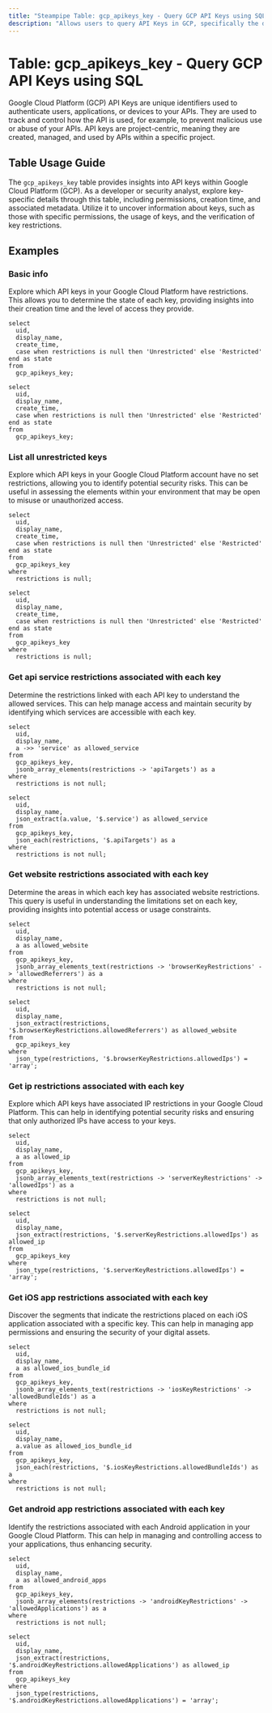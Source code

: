 ```yaml
---
title: "Steampipe Table: gcp_apikeys_key - Query GCP API Keys using SQL"
description: "Allows users to query API Keys in GCP, specifically the details of each API key and its associated metadata, providing insights into key usage and permissions."
---
```


# Table: gcp_apikeys_key - Query GCP API Keys using SQL

Google Cloud Platform (GCP) API Keys are unique identifiers used to authenticate users, applications, or devices to your APIs. They are used to track and control how the API is used, for example, to prevent malicious use or abuse of your APIs. API keys are project-centric, meaning they are created, managed, and used by APIs within a specific project.

## Table Usage Guide

The `gcp_apikeys_key` table provides insights into API keys within Google Cloud Platform (GCP). As a developer or security analyst, explore key-specific details through this table, including permissions, creation time, and associated metadata. Utilize it to uncover information about keys, such as those with specific permissions, the usage of keys, and the verification of key restrictions.

## Examples

### Basic info
Explore which API keys in your Google Cloud Platform have restrictions. This allows you to determine the state of each key, providing insights into their creation time and the level of access they provide.

```sql+postgres
select
  uid,
  display_name,
  create_time,
  case when restrictions is null then 'Unrestricted' else 'Restricted' end as state
from
  gcp_apikeys_key;
```

```sql+sqlite
select
  uid,
  display_name,
  create_time,
  case when restrictions is null then 'Unrestricted' else 'Restricted' end as state
from
  gcp_apikeys_key;
```


### List all unrestricted keys
Explore which API keys in your Google Cloud Platform account have no set restrictions, allowing you to identify potential security risks. This can be useful in assessing the elements within your environment that may be open to misuse or unauthorized access.

```sql+postgres
select
  uid,
  display_name,
  create_time,
  case when restrictions is null then 'Unrestricted' else 'Restricted' end as state
from
  gcp_apikeys_key
where
  restrictions is null;
```

```sql+sqlite
select
  uid,
  display_name,
  create_time,
  case when restrictions is null then 'Unrestricted' else 'Restricted' end as state
from
  gcp_apikeys_key
where
  restrictions is null;
```

### Get api service restrictions associated with each key
Determine the restrictions linked with each API key to understand the allowed services. This can help manage access and maintain security by identifying which services are accessible with each key.

```sql+postgres
select
  uid,
  display_name,
  a ->> 'service' as allowed_service
from
  gcp_apikeys_key,
  jsonb_array_elements(restrictions -> 'apiTargets') as a
where
  restrictions is not null;
```

```sql+sqlite
select
  uid,
  display_name,
  json_extract(a.value, '$.service') as allowed_service
from
  gcp_apikeys_key,
  json_each(restrictions, '$.apiTargets') as a
where
  restrictions is not null;
```

### Get website restrictions associated with each key
Determine the areas in which each key has associated website restrictions. This query is useful in understanding the limitations set on each key, providing insights into potential access or usage constraints.

```sql+postgres
select
  uid,
  display_name,
  a as allowed_website
from
  gcp_apikeys_key,
  jsonb_array_elements_text(restrictions -> 'browserKeyRestrictions' -> 'allowedReferrers') as a
where
  restrictions is not null;
```

```sql+sqlite
select
  uid,
  display_name,
  json_extract(restrictions, '$.browserKeyRestrictions.allowedReferrers') as allowed_website
from
  gcp_apikeys_key
where
  json_type(restrictions, '$.browserKeyRestrictions.allowedIps') = 'array';
```

### Get ip restrictions associated with each key
Explore which API keys have associated IP restrictions in your Google Cloud Platform. This can help in identifying potential security risks and ensuring that only authorized IPs have access to your keys.

```sql+postgres
select
  uid,
  display_name,
  a as allowed_ip
from
  gcp_apikeys_key,
  jsonb_array_elements_text(restrictions -> 'serverKeyRestrictions' -> 'allowedIps') as a
where
  restrictions is not null;
```

```sql+sqlite
select
  uid,
  display_name,
  json_extract(restrictions, '$.serverKeyRestrictions.allowedIps') as allowed_ip
from
  gcp_apikeys_key
where
  json_type(restrictions, '$.serverKeyRestrictions.allowedIps') = 'array';
```

### Get iOS app restrictions associated with each key
Discover the segments that indicate the restrictions placed on each iOS application associated with a specific key. This can help in managing app permissions and ensuring the security of your digital assets.

```sql+postgres
select
  uid,
  display_name,
  a as allowed_ios_bundle_id
from
  gcp_apikeys_key,
  jsonb_array_elements_text(restrictions -> 'iosKeyRestrictions' -> 'allowedBundleIds') as a
where
  restrictions is not null;
```

```sql+sqlite
select
  uid,
  display_name,
  a.value as allowed_ios_bundle_id
from
  gcp_apikeys_key,
  json_each(restrictions, '$.iosKeyRestrictions.allowedBundleIds') as a
where
  restrictions is not null;
```

### Get android app restrictions associated with each key
Identify the restrictions associated with each Android application in your Google Cloud Platform. This can help in managing and controlling access to your applications, thus enhancing security.

```sql+postgres
select
  uid,
  display_name,
  a as allowed_android_apps
from
  gcp_apikeys_key,
  jsonb_array_elements(restrictions -> 'androidKeyRestrictions' -> 'allowedApplications') as a
where
  restrictions is not null;
```

```sql+sqlite
select
  uid,
  display_name,
  json_extract(restrictions, '$.androidKeyRestrictions.allowedApplications') as allowed_ip
from
  gcp_apikeys_key
where
  json_type(restrictions, '$.androidKeyRestrictions.allowedApplications') = 'array';
```